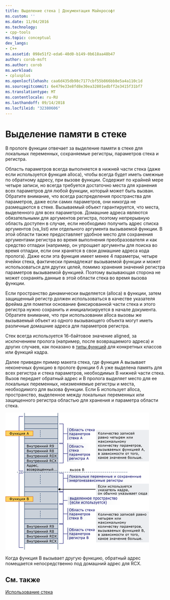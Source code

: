 ```yaml
---
title: Выделение стека | Документация Майкрософт
ms.custom: ''
ms.date: 11/04/2016
ms.technology:
- cpp-tools
ms.topic: conceptual
dev_langs:
- C++
ms.assetid: 098e51f2-eda6-40d0-b149-0b618aa48b47
author: corob-msft
ms.author: corob
ms.workload:
- cplusplus
ms.openlocfilehash: caa6d435db98c7177cbf55b866bb8e5a4a110c1d
ms.sourcegitcommit: 6e479e33e8fd8e30ea32801edbff2e3415f31bf7
ms.translationtype: MT
ms.contentlocale: ru-RU
ms.lasthandoff: 09/14/2018
ms.locfileid: "32380606"
---
```

# <a name="stack-allocation"></a>Выделение памяти в стеке
В прологе функции отвечает за выделение памяти в стеке для локальных переменных, сохраняемые регистры, параметров стека и регистра.  
  
 Область параметров всегда выполняется в нижней части стека (даже если используется функция alloca), чтобы всегда будет иметь смежные по обратному адресу, при вызове функции. Содержит по крайней мере четыре записи, но всегда требуется достаточно места для хранения всех параметров для любой функции, который может быть вызван. Обратите внимание, что всегда распределения пространства для параметров, даже если самих параметров, они никогда не размещаются в стеке. Вызываемый объект гарантируется, что места, выделенного для всех параметров. Домашние адреса являются обязательными для аргументов регистра, поэтому непрерывную область доступен в случае, если необходимо получить адрес списка аргументов (va_list) или отдельного аргумента вызываемой функции. В этой области также предоставляет удобное место для сохранения аргументами регистра во время выполнения преобразователя и как средство отладки (например, он упрощает аргументы для поиска во время отладки, если они хранятся в свои домашние адреса кода пролога). Даже если эта функция имеет менее 4 параметры, четыре ячейки стека, фактически принадлежат вызываемой функции и может использоваться для других целей, помимо хранения значений регистра параметров вызываемой функцией.  Поэтому вызывающая сторона не может сохранять данные в этой области стека во время вызова функции.  
  
 Если пространство динамически выделяется (alloca) в функции, затем защищенный регистр должен использоваться в качестве указателя фрейма для пометки основание фиксированной части стека и этого регистра нужно сохранить и инициализируется в начале документа. Обратите внимание, что при использовании alloca вызовы же вызываемый объект из одного вызывающего объекта могут иметь различные домашние адреса для параметров регистра.  
  
 Стек всегда используется 16-байтовое значение aligned, за исключением пролога (например, после возвращаемого адреса) и других случаев, как показано в [типы функций](../build/function-types.md) для конкретных классов или функций кадра.  
  
 Далее приведен пример макета стека, где функция A вызывает неконечных функцию в прологе функции б A уже выделена память для всех регистра и стека параметров, необходимых В нижней части стека. Вызов передает обратный адрес и B пролога выделяет место для ее локальных переменных, неизменяемые регистры и места, необходимого для вызова функции. Если Б использует alloca, пространство, выделенное между локальных переменных или защищенного регистра областью для хранения и параметра области стека.  
  
 ![Пример преобразования AMD](../build/media/vcamd_conv_ex_5.png "vcAmd_conv_ex_5")  
  
 Когда функция B вызывает другую функцию, обратный адрес помещается непосредственно под домашний адрес для RCX.  
  
## <a name="see-also"></a>См. также  
 [Использование стека](../build/stack-usage.md)